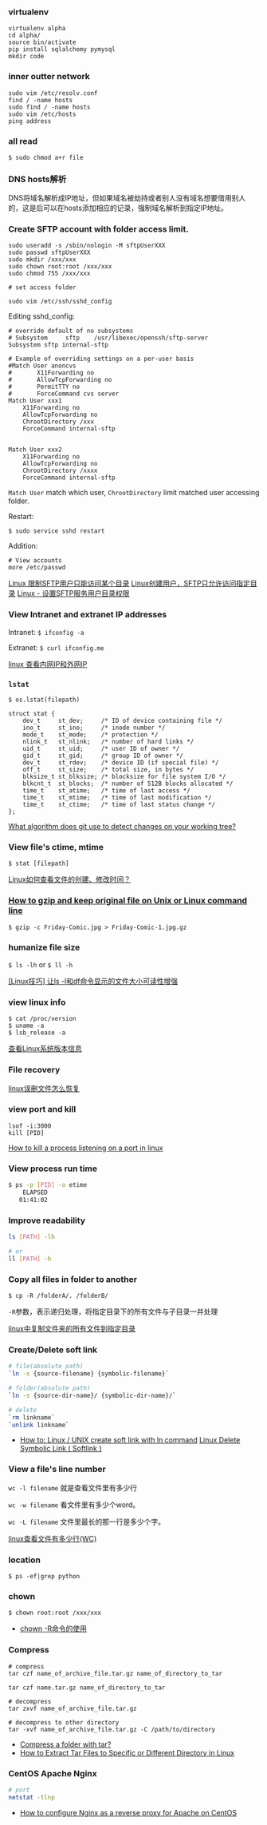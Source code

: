 ### virtualenv

```shell
virtualenv alpha
cd alpha/
source bin/activate
pip install sqlalchemy pymysql
mkdir code
```

### inner outter network

```
sudo vim /etc/resolv.conf
find / -name hosts
sudo find / -name hosts
sudo vim /etc/hosts
ping address
```

### all read

`$ sudo chmod a+r file`


### DNS hosts解析

DNS将域名解析成IP地址，但如果域名被劫持或者别人没有域名想要借用别人的，这是后可以在hosts添加相应的记录，强制域名解析到指定IP地址。

### Create SFTP account with folder access limit.
```
sudo useradd -s /sbin/nologin -M sftpUserXXX
sudo passwd sftpUserXXX
sudo mkdir /xxx/xxx
sudo chown root:root /xxx/xxx
sudo chmod 755 /xxx/xxx

# set access folder

sudo vim /etc/ssh/sshd_config
```

Editing sshd_config:
```
# override default of no subsystems
# Subsystem     sftp    /usr/libexec/openssh/sftp-server
Subsystem sftp internal-sftp

# Example of overriding settings on a per-user basis
#Match User anoncvs
#       X11Forwarding no
#       AllowTcpForwarding no
#       PermitTTY no
#       ForceCommand cvs server
Match User xxx1
    X11Forwarding no
    AllowTcpForwarding no
    ChrootDirectory /xxx
    ForceCommand internal-sftp


Match User xxx2
    X11Forwarding no
    AllowTcpForwarding no
    ChrootDirectory /xxxx
    ForceCommand internal-sftp
```

`Match User` match which user, `ChrootDirectory` limit matched user accessing folder.


Restart:

`$ sudo service sshd restart`

Addition:
```
# View accounts
more /etc/passwd
```

[Linux 限制SFTP用户只能访问某个目录](https://blog.csdn.net/qin_weilong/article/details/69486104)
[Linux创建用户，SFTP只允许访问指定目录](https://www.cnblogs.com/hark0623/p/11051133.html)
[Linux - 设置SFTP服务用户目录权限](https://www.cnblogs.com/jiqing9006/p/8243161.html)


### View Intranet and extranet IP addresses

Intranet: `$ ifconfig -a`

Extranet: `$ curl ifconfig.me`

[linux 查看内网IP和外网IP](https://www.cnblogs.com/gyrgyr/p/11607904.html)

### `lstat`

`$ os.lstat(filepath)`

```
struct stat {
    dev_t     st_dev;     /* ID of device containing file */
    ino_t     st_ino;     /* inode number */
    mode_t    st_mode;    /* protection */
    nlink_t   st_nlink;   /* number of hard links */
    uid_t     st_uid;     /* user ID of owner */
    gid_t     st_gid;     /* group ID of owner */
    dev_t     st_rdev;    /* device ID (if special file) */
    off_t     st_size;    /* total size, in bytes */
    blksize_t st_blksize; /* blocksize for file system I/O */
    blkcnt_t  st_blocks;  /* number of 512B blocks allocated */
    time_t    st_atime;   /* time of last access */
    time_t    st_mtime;   /* time of last modification */
    time_t    st_ctime;   /* time of last status change */
};
```

[What algorithm does git use to detect changes on your working tree?](https://stackoverflow.com/questions/4075528/what-algorithm-does-git-use-to-detect-changes-on-your-working-tree/4075667)


### View file's ctime, mtime

`$ stat [filepath]`

[Linux如何查看文件的创建、修改时间？](https://www.cnblogs.com/yizhipanghu/p/9634325.html)


### [How to gzip and keep original file on Unix or Linux command line](https://www.cyberciti.biz/faq/how-to-gzip-and-keep-original-file-on-unix-or-linux-command-line/)

`$ gzip -c Friday-Comic.jpg > Friday-Comic-1.jpg.gz`

### humanize file size

`$ ls -lh` or `$ ll -h`

[[Linux技巧] 让ls -l和df命令显示的文件大小可读性增强](https://www.cnblogs.com/unimous/archive/2011/05/17/2049459.html)

### view linux info

```
$ cat /proc/version
$ uname -a
$ lsb_release -a
```

[查看Linux系统版本信息](https://www.linuxidc.com/Linux/2016-05/131749.htm)


### File recovery

[linux误删文件怎么恢复](https://jingyan.baidu.com/article/2d5afd69bc7dfec4a2e28e89.html)


### view port and kill

```
lsof -i:3000
kill [PID]
```

[How to kill a process listening on a port in linux](https://codippa.com/how-to-kill-a-process-listening-on-a-port-in-linux/)

### View process run time

```bash
$ ps -p [PID] -o etime
    ELAPSED
   01:41:02
```

### Improve readability

```bash
ls [PATH] -lh

# or
ll [PATH] -h
```

### Copy all files in folder to another

`$ cp -R /folderA/. /folderB/`

`-R`参数，表示递归处理，将指定目录下的所有文件与子目录一并处理

[linux中复制文件夹的所有文件到指定目录](https://www.cnblogs.com/alonely/p/9382736.html)

### Create/Delete soft link

```bash
# file(absolute path)
`ln -s {source-filename} {symbolic-filename}`

# folder(absolute path)
`ln -s {source-dir-name}/ {symbolic-dir-name}/`

# delete
`rm linkname`
`unlink linkname`
```


- [How to: Linux / UNIX create soft link with ln command](https://www.cyberciti.biz/faq/creating-soft-link-or-symbolic-link/#:~:text=Getting%20help%20about%20the%20ln%20command%20%20,existing%20destination%20files%20%2012%20more%20rows%20)
[Linux Delete Symbolic Link ( Softlink )](https://www.cyberciti.biz/faq/linux-remove-delete-symbolic-softlink-command/#:~:text=%20Linux%20Delete%20Symbolic%20Link%20%28%20Softlink%20%29,Remove%20Symbolic%20Link%20Command%20Options.%20%20More%20)

### View a file's line number

`wc -l filename` 就是查看文件里有多少行

`wc -w filename` 看文件里有多少个word。

`wc -L filename` 文件里最长的那一行是多少个字。

[linux查看文件有多少行(WC)](https://www.cnblogs.com/yanyujie/archive/2018/03/03/8495921.html)

### location

`$ ps -ef|grep python`

### chown

`$ chown root:root /xxx/xxx`

- [chown -R命令的使用](https://www.cnblogs.com/fengli9998/p/6112808.html)


### Compress

```shell
# compress
tar czf name_of_archive_file.tar.gz name_of_directory_to_tar

tar czf name.tar.gz name_of_directory_to_tar

# decompress
tar zxvf name_of_archive_file.tar.gz

# decompress to other directory
tar -xvf name_of_archive_file.tar.gz -C /path/to/directory
```

- [Compress a folder with tar?](https://unix.stackexchange.com/a/46971/238250)
- [How to Extract Tar Files to Specific or Different Directory in Linux](https://www.tecmint.com/extract-tar-files-to-specific-or-different-directory-in-linux/)


### CentOS Apache Nginx

```sh
# port
netstat -tlnp
```

- [How to configure Nginx as a reverse proxy for Apache on CentOS](https://www.hugeserver.com/kb/configure-nginx-reverse-proxy-apache-centos/)

